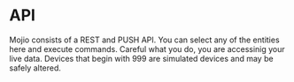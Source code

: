 # API #

Mojio consists of a REST and PUSH API. You can select any of the entities here and execute commands. Careful what you do, you are accessinig your live data. Devices that begin with 999 are simulated devices and may be safely altered.
